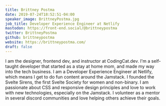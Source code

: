 ```yaml
---
title: Brittney Postma
date: 2019-07-24T18:52:51-04:00
speaker_image: BrittneyPostma.jpg
job_title: Developer Experience Engineer at Netlify
mastodon: https://front-end.social/@brittneypostma
twitter: BrittneyPostma
github: brittneypostma
website: https://brittneypostma.com/
draft: false
---
```


I am the designer, frontend dev, and instructor at CodingCat.dev. I'm a self-taught developer that started as a stay at home mom, and made my way into the tech business. I am a Developer Experience Engineer at Netlify, which means I get to do fun content around the Jamstack. I founded the Svelte Sirens, the first Svelte Society for women and non-binary. I am passionate about CSS and responsive design principles and love to work with new technologies, especially on the Jamstack. I volunteer as a mentor in several discord communities and love helping others achieve their goals.
